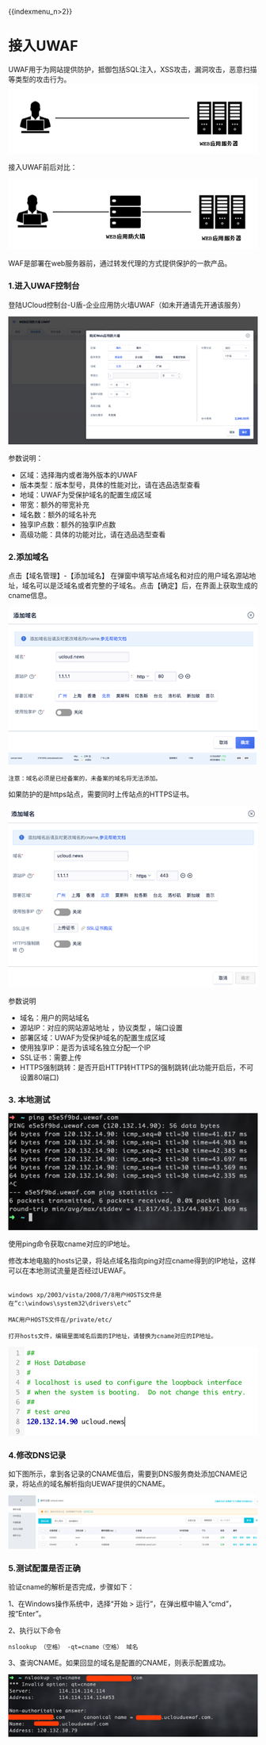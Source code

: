 {{indexmenu_n>2}}

# 接入UWAF

UWAF用于为网站提供防护，抵御包括SQL注入，XSS攻击，漏洞攻击，恶意扫描等类型的攻击行为。
![接入前](../images/waf1.png)

接入UWAF前后对比：

![接入后](../images/waf2.png)

WAF是部署在web服务器前，通过转发代理的方式提供保护的一款产品。

### 1.进入UWAF控制台


登陆UCloud控制台-U盾-企业应用防火墙UWAF（如未开通请先开通该服务）

![购买UWAF](../images/common/waf24.png)

参数说明：

  - 区域：选择海内或者海外版本的UWAF
  - 版本类型：版本型号，具体的性能对比，请在选品选型查看
  - 地域：UWAF为受保护域名的配置生成区域
  - 带宽：额外的带宽补充
  - 域名数：额外的域名补充
  - 独享IP点数：额外的独享IP点数
  - 高级功能：具体的功能对比，请在选品选型查看

### 2.添加域名

点击【域名管理】-【添加域名】
在弹窗中填写站点域名和对应的用户域名源站地址，域名可以是泛域名或者完整的子域名。点击【确定】后，在界面上获取生成的cname信息。

![添加域名](../images/common/waf25.png)
![查询列表](../images/common/waf26.png)

`注意：域名必须是已经备案的，未备案的域名将无法添加。`

如果防护的是https站点，需要同时上传站点的HTTPS证书。

![添加域名](../images/common/waf27.png)

参数说明

  - 域名：用户的网站域名
  - 源站IP：对应的网站源站地址 ，协议类型 ，端口设置
  - 部署区域：UWAF为受保护域名的配置生成区域
  - 使用独享IP：是否为该域名独立分配一个IP
  - SSL证书：需要上传
  - HTTPS强制跳转：是否开启HTTP转HTTPS的强制跳转(此功能开启后，不可设置80端口)

### 3. 本地测试

![连通性检测](../images/common/waf28.png)

使用ping命令获取cname对应的IP地址。

修改本地电脑的hosts记录，将站点域名指向ping对应cname得到的IP地址，这样可以在本地测试流量是否经过UEWAF。

``` 

windows xp/2003/vista/2008/7/8用户HOSTS文件是在“c:\windows\system32\drivers\etc”

MAC用户HOSTS文件在/private/etc/

打开hosts文件，编辑里面域名后面的IP地址，请替换为cname对应的IP地址。
```

![修改HOST](../images/common/waf29.png)

### 4.修改DNS记录

如下图所示，拿到各记录的CNAME值后，需要到DNS服务商处添加CNAME记录，将站点的域名解析指向UEWAF提供的CNAME。

![解析记录](../images/common/waf30.png)

### 5.测试配置是否正确

验证cname的解析是否完成，步骤如下：

1、在Windows操作系统中，选择“开始 \> 运行”，在弹出框中输入“cmd”，按“Enter”。

2、执行以下命令

`nslookup （空格） -qt=cname（空格） 域名`

3、查询CNAME。如果回显的域名是配置的CNAME，则表示配置成功。

![结果验证](../images/common/waf31.png)


